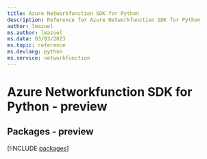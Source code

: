 ```yaml
---
title: Azure Networkfunction SDK for Python
description: Reference for Azure Networkfunction SDK for Python
author: lmazuel
ms.author: lmazuel
ms.data: 03/03/2023
ms.topic: reference
ms.devlang: python
ms.service: networkfunction
---
```

# Azure Networkfunction SDK for Python - preview
## Packages - preview
[!INCLUDE [packages](networkfunction-index.md)]